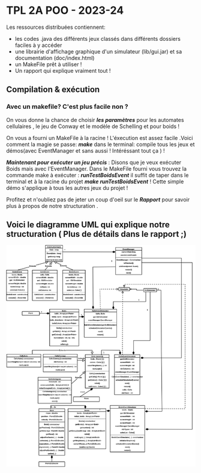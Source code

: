 # TPL 2A POO - 2023-24

Les ressources distribuées contiennent:

- les codes .java des différents jeux classés dans différents dossiers faciles à y accéder
- une librairie d'affichage graphique d'un simulateur (lib/gui.jar) et sa documentation (doc/index.html)
- un MakeFile prêt à utiliser !
- Un rapport qui explique vraiment tout ! 



## Compilation & exécution
### Avec un makefile? C'est plus facile non ? 
On vous donne la chance de choisir ***les paramètres*** pour les automates cellulaires , le jeu de Conway et le modèle de Schelling et pour boids ! 

On vous a fourni un MakeFile à la racine ! 
L'éxecution est assez facile .Voici comment la magie se passe: 
***make*** dans le terminal: compile tous les jeux et démos(avec EventManager et sans aussi ! Intéréssant tout ça ) ! 

***Maintenant pour exécuter un jeu précis*** : Disons que je veux exécuter Boids mais avec l'EventManager. Dans le MakeFile fourni vous trouvez la commande make à exécuter : ***runTestBoidsEvent*** il suffit de taper dans le terminal et à la racine du projet ***make runTestBoidsEvent***  ! 
Cette simple démo s'applique à tous les autres jeux du projet ! 

Profitez et n'oubliez pas de jeter un coup d'oeil sur le ***Rapport*** pour savoir plus à propos de notre structuration .

## Voici le diagramme UML qui explique notre structuration ( Plus de détails dans le rapport ;)
![Diagramme UML du projet ](final.drawio.png)


